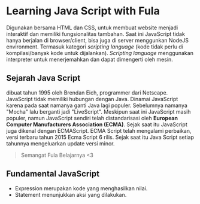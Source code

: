 # Learning Java Script with Fula

Digunakan bersama HTML dan CSS, untuk membuat website menjadi interaktif dan memiliki fungsionalitas tambahan.
Saat ini JavaScript tidak hanya berjalan di browser/client, bisa juga di server menggunkan NodeJS environment.
Termasuk kategori *scripting language* (kode tidak perlu di kompilasi/banyak kode untuk dijalankan). *Scripting language* menggunakan interpreter untuk menerjemahkan dan dapat dimengerti oleh mesin.

## Sejarah Java Script
dibuat tahun 1995 oleh Brendan Eich, programmer dari Netscape. JavaScript tidak memiliki hubungan dengan Java. Dinamai JavaScript karena pada saat namanya ganti Java lagi populer. Sebelumnya namanya "Mocha" lalu berganti jadi "LiveScript". Meskipun saat ini JavaScript masih populer, namun JavaScript  sendiri telah distandarisasi oleh **European Computer Manufacturers Association (ECMA)**. Sejak saat itu JavaScript juga dikenal dengan ECMAScript. ECMA Script telah mengalami perbaikan, versi terbaru tahun 2015 Ecma Script 6 rilis. Sejak saat itu Java Script setiap tahunnya mengeluarkan update versi minor.

>Semangat Fula Belajarnya <3

## Fundamental JavaScript
  - Expression merupakan kode yang menghasilkan nilai.
  - Statement menunjukkan aksi yang dilakukan.
